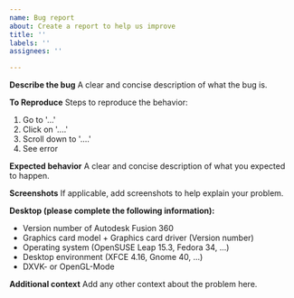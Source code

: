 ```yaml
---
name: Bug report
about: Create a report to help us improve
title: ''
labels: ''
assignees: ''

---
```


**Describe the bug**
A clear and concise description of what the bug is.

**To Reproduce**
Steps to reproduce the behavior:
1. Go to '...'
2. Click on '....'
3. Scroll down to '....'
4. See error

**Expected behavior**
A clear and concise description of what you expected to happen.

**Screenshots**
If applicable, add screenshots to help explain your problem.

**Desktop (please complete the following information):**
- Version number of Autodesk Fusion 360
- Graphics card model + Graphics card driver (Version number)
- Operating system (OpenSUSE Leap 15.3, Fedora 34, ...)
- Desktop environment (XFCE 4.16, Gnome 40, ...)
- DXVK- or OpenGL-Mode

**Additional context**
Add any other context about the problem here.
